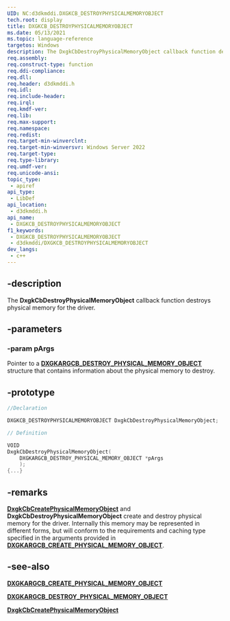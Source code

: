 ```yaml
---
UID: NC:d3dkmddi.DXGKCB_DESTROYPHYSICALMEMORYOBJECT
tech.root: display
title: DXGKCB_DESTROYPHYSICALMEMORYOBJECT
ms.date: 05/13/2021
ms.topic: language-reference
targetos: Windows
description: The DxgkCbDestroyPhysicalMemoryObject callback function destroys physical memory for the driver.
req.assembly: 
req.construct-type: function
req.ddi-compliance: 
req.dll: 
req.header: d3dkmddi.h
req.idl: 
req.include-header: 
req.irql: 
req.kmdf-ver: 
req.lib: 
req.max-support: 
req.namespace: 
req.redist: 
req.target-min-winverclnt: 
req.target-min-winversvr: Windows Server 2022
req.target-type: 
req.type-library: 
req.umdf-ver: 
req.unicode-ansi: 
topic_type:
 - apiref
api_type:
 - LibDef
api_location:
 - d3dkmddi.h
api_name:
 - DXGKCB_DESTROYPHYSICALMEMORYOBJECT
f1_keywords:
 - DXGKCB_DESTROYPHYSICALMEMORYOBJECT
 - d3dkmddi/DXGKCB_DESTROYPHYSICALMEMORYOBJECT
dev_langs:
 - c++
---
```


## -description

The **DxgkCbDestroyPhysicalMemoryObject** callback function destroys physical memory for the driver.

## -parameters

### -param pArgs

Pointer to a [**DXGKARGCB_DESTROY_PHYSICAL_MEMORY_OBJECT**](ns-d3dkmddi-dxgkargcb_destroy_physical_memory_object.md) structure that contains information about the physical memory to destroy.

## -prototype

```cpp
//Declaration

DXGKCB_DESTROYPHYSICALMEMORYOBJECT DxgkCbDestroyPhysicalMemoryObject;

// Definition

VOID
DxgkCbDestroyPhysicalMemoryObject(
    DXGKARGCB_DESTROY_PHYSICAL_MEMORY_OBJECT *pArgs
    );
{...}

```

## -remarks

[**DxgkCbCreatePhysicalMemoryObject**](nc-d3dkmddi-dxgkcb_destroyphysicalmemoryobject.md) and **DxgkCbDestroyPhysicalMemoryObject** create and destroy physical memory for the driver. Internally this memory may be represented in different forms, but will conform to the requirements and caching type specified in the arguments provided in [**DXGKARGCB_CREATE_PHYSICAL_MEMORY_OBJECT**](ns-d3dkmddi-dxgkargcb_create_physical_memory_object.md).

## -see-also

[**DXGKARGCB_CREATE_PHYSICAL_MEMORY_OBJECT**](ns-d3dkmddi-dxgkargcb_create_physical_memory_object.md)

[**DXGKARGCB_DESTROY_PHYSICAL_MEMORY_OBJECT**](ns-d3dkmddi-dxgkargcb_destroy_physical_memory_object.md)

[**DxgkCbCreatePhysicalMemoryObject**](nc-d3dkmddi-dxgkcb_destroyphysicalmemoryobject.md)
